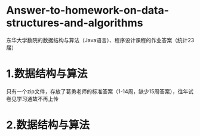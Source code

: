 # Answer-to-homework-on-data-structures-and-algorithms
东华大学数院的数据结构与算法（Java语言）、程序设计课程的作业答案（统计23届）
# 1.数据结构与算法
只有一个zip文件，存放了葛勇老师的标准答案（1-14周，缺少15周答案），往年试卷见学习通故不再上传
# 2.数据结构与算法
